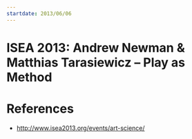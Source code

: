 ```yaml
---
startdate: 2013/06/06
---
```

# ISEA 2013: Andrew Newman & Matthias Tarasiewicz – Play as Method

# References
* http://www.isea2013.org/events/art-science/
